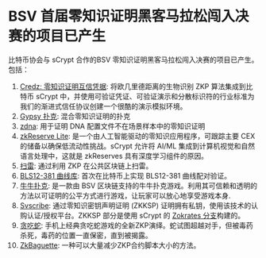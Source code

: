 # BSV 首届零知识证明黑客马拉松闯入决赛的项目已产生

比特币协会与 sCrypt 合作的BSV 零知识证明黑客马拉松闯入决赛的项目已产生。包括：

1. [Credz: 零知识证明互信凭据](https://devpost.com/software/stash-zero-knowledge-credentials-for-progressive-trust): 将欧几里德距离的生物识别 ZKP 算法集成到比特币 sCrypt 中，并使用可验证凭证、可验证演示和分散标识符的行业标准为我们的渐进式信任协议创建一个很酷的演示模拟环境。
2. [Gypsy 扑克](https://devpost.com/software/gypsy-poker): 混合零知识证明的扑克
3. [zdna](https://devpost.com/software/zdna): 用于证明 DNA 配置文件不在场景样本中的零知识证明
4. [zkReserve Lite](https://devpost.com/software/zkdj): 是一个由人工智能驱动的零知识应用程序，可跟踪主要 CEX 的储备以确保低流动性挑战。sCrypt 允许将 AI/ML 集成到计算机视觉和自然语言处理中，这就是 zkReserves 具有深度学习组件的原因。
5. [扫雷](https://devpost.com/software/zk-minesweeper): 通过利用 ZKP 在公共区块链上扫雷。
6. [BLS12-381 曲线库](https://devpost.com/software/bls12-381-library): 首次在比特币上实现 BLS12-381 曲线配对验证。
7. [牛牛扑克](https://devpost.com/software/niu-niu-poker-game): 是一款由 BSV 区块链支持的牛牛扑克游戏。利用其可信赖和透明的方法以可证明的公平方式进行游戏，让玩家可以放心地享受游戏本身.
8. [Svscribe](https://devpost.com/software/z-subs): 通过零知识密钥声明证明 (ZKKSP) 证明拥有私钥，使用该技术的认购认证/授权平台。ZKKSP 部分是使用 sCrypt 的 [Zokrates 分支](https://github.com/sCrypt-Inc/zokrates/tree/key-statement-proof)构建的。
9. [贪吃蛇](https://devpost.com/software/zksnake): 手机上经典贪吃蛇游戏的全新ZKP演绎。蛇试图超越对手，但被毒药杀死，毒药的位置一直保密，直到被揭露。
10. [ZkBaguette](https://devpost.com/software/zksnake): 一种可以大量减少ZKP合约脚本大小的方法。
